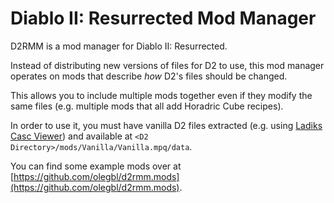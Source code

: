 # Diablo II: Resurrected Mod Manager

D2RMM is a mod manager for Diablo II: Resurrected.

Instead of distributing new versions of files for D2 to use, this mod manager operates on mods that describe _how_ D2's files should be changed.

This allows you to include multiple mods together even if they modify the same files (e.g. multiple mods that all add Horadric Cube recipes).

In order to use it, you must have vanilla D2 files extracted (e.g. using [Ladiks Casc Viewer](http://www.zezula.net/en/casc/main.html)) and available at `<D2 Directory>/mods/Vanilla/Vanilla.mpq/data`.

You can find some example mods over at [https://github.com/olegbl/d2rmm.mods](https://github.com/olegbl/d2rmm.mods).
